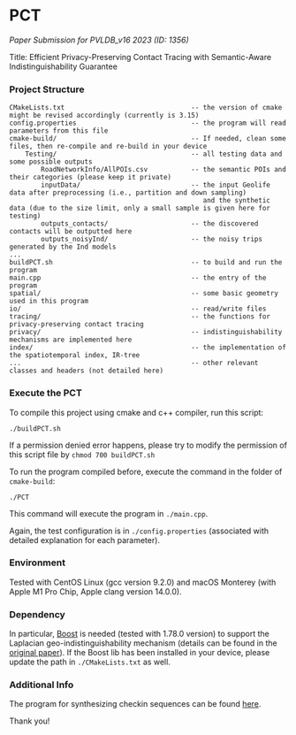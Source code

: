 # PCT
_Paper Submission for PVLDB_v16 2023 (ID: 1356)_

Title: Efficient Privacy-Preserving Contact Tracing with Semantic-Aware Indistinguishability Guarantee

### Project Structure

    CMakeLists.txt                                -- the version of cmake might be revised accordingly (currently is 3.15)
    config.properties                             -- the program will read parameters from this file
    cmake-build/                                  -- If needed, clean some files, then re-compile and re-build in your device
        Testing/                                  -- all testing data and some possible outputs
            RoadNetworkInfo/AllPOIs.csv           -- the semantic POIs and their categories (please keep it private)
            inputData/                            -- the input Geolife data after preprocessing (i.e., partition and down sampling)
                                                     and the synthetic data (due to the size limit, only a small sample is given here for testing)         
            outputs_contacts/                     -- the discovered contacts will be outputted here
            outputs_noisyInd/                     -- the noisy trips generated by the Ind models
    ...                 
    buildPCT.sh                                   -- to build and run the program
    main.cpp                                      -- the entry of the program
    spatial/                                      -- some basic geometry used in this program
    io/                                           -- read/write files
    tracing/                                      -- the functions for privacy-preserving contact tracing
    privacy/                                      -- indistinguishability mechanisms are implemented here
    index/                                        -- the implementation of the spatiotemporal index, IR-tree
    ...                                           -- other relevant classes and headers (not detailed here)

### Execute the PCT

To compile this project using cmake and c++ compiler, run this script:

    ./buildPCT.sh

If a permission denied error happens, please try to modify the permission of this script file by `chmod 700 buildPCT.sh`

To run the program compiled before, execute the command in the folder of `cmake-build`:

    ./PCT

This command will execute the program in `./main.cpp`.

Again, the test configuration is in `./config.properties` (associated with detailed explanation for each parameter).

### Environment
Tested with CentOS Linux (gcc version 9.2.0) and macOS Monterey (with Apple M1 Pro Chip, Apple clang version 14.0.0).

### Dependency
In particular, [Boost](https://www.boost.org/users/history/version_1_78_0.html) is needed (tested with 1.78.0 version) to support the Laplacian geo-indistinguishability mechanism (details can be found in the [original paper](https://dl.acm.org/doi/10.1145/2508859.2516735)). If the Boost lib has been installed in your device, please update the path in `./CMakeLists.txt` as well.

### Additional Info
The program for synthesizing checkin sequences can be found [here](https://github.com/FengmeiJin/SyntheticCheckin).

Thank you!
